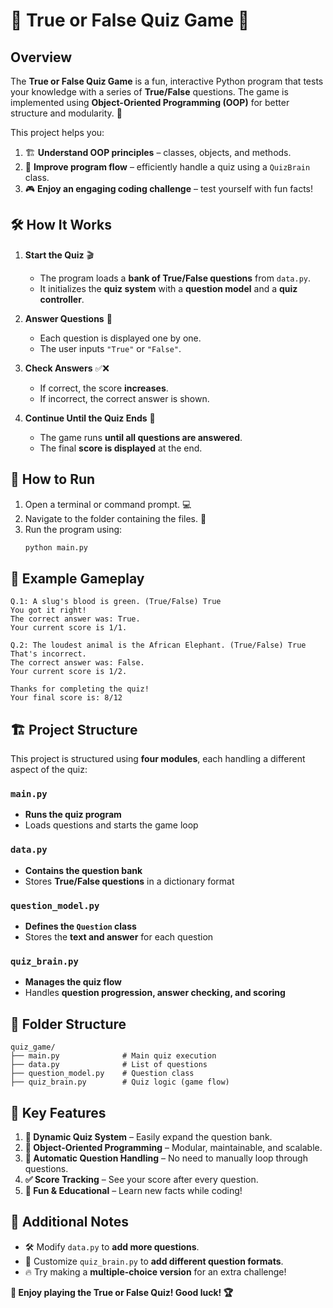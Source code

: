 # 🎯 **True or False Quiz Game** 🧠  

## Overview  
The **True or False Quiz Game** is a fun, interactive Python program that tests your knowledge with a series of **True/False** questions. The game is implemented using **Object-Oriented Programming (OOP)** for better structure and modularity. 🚀  

This project helps you:  
1. 🏗 **Understand OOP principles** – classes, objects, and methods.  
2. 🔄 **Improve program flow** – efficiently handle a quiz using a `QuizBrain` class.  
3. 🎮 **Enjoy an engaging coding challenge** – test yourself with fun facts!  

## 🛠️ **How It Works**  

1. **Start the Quiz** 🎬  
   - The program loads a **bank of True/False questions** from `data.py`.  
   - It initializes the **quiz system** with a **question model** and a **quiz controller**.  

2. **Answer Questions** 📝  
   - Each question is displayed one by one.  
   - The user inputs `"True"` or `"False"`.  

3. **Check Answers** ✅❌  
   - If correct, the score **increases**.  
   - If incorrect, the correct answer is shown.  

4. **Continue Until the Quiz Ends** 🎯  
   - The game runs **until all questions are answered**.  
   - The final **score is displayed** at the end.  

## 📌 **How to Run**  

1. Open a terminal or command prompt. 💻  
2. Navigate to the folder containing the files. 📂  
3. Run the program using:  
   ```bash
   python main.py
   ```  

## 📝 **Example Gameplay**  

```plaintext
Q.1: A slug's blood is green. (True/False) True
You got it right!
The correct answer was: True.
Your current score is 1/1.

Q.2: The loudest animal is the African Elephant. (True/False) True
That's incorrect.
The correct answer was: False.
Your current score is 1/2.
```

```plaintext
Thanks for completing the quiz!
Your final score is: 8/12
```

## 🏗️ **Project Structure**  

This project is structured using **four modules**, each handling a different aspect of the quiz:  

### `main.py`  
- **Runs the quiz program**  
- Loads questions and starts the game loop  

### `data.py`  
- **Contains the question bank**  
- Stores **True/False questions** in a dictionary format  

### `question_model.py`  
- **Defines the `Question` class**  
- Stores the **text and answer** for each question  

### `quiz_brain.py`  
- **Manages the quiz flow**  
- Handles **question progression, answer checking, and scoring**  

## 📁 **Folder Structure**  

```
quiz_game/
├── main.py              # Main quiz execution
├── data.py              # List of questions
├── question_model.py    # Question class
├── quiz_brain.py        # Quiz logic (game flow)
```

## 🚀 **Key Features**  

1. **🎯 Dynamic Quiz System** – Easily expand the question bank.  
2. **🧠 Object-Oriented Programming** – Modular, maintainable, and scalable.  
3. **🔄 Automatic Question Handling** – No need to manually loop through questions.  
4. **✅ Score Tracking** – See your score after every question.  
5. **📝 Fun & Educational** – Learn new facts while coding!  

## 🌟 **Additional Notes**  

- 🛠️ Modify `data.py` to **add more questions**.  
- 🎨 Customize `quiz_brain.py` to **add different question formats**.  
- 🔥 Try making a **multiple-choice version** for an extra challenge!  

**🎉 Enjoy playing the True or False Quiz! Good luck! 🏆**  